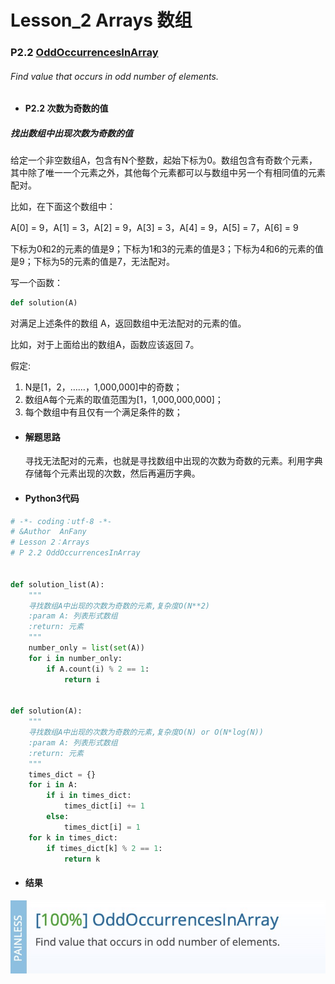 # Lesson_2 Arrays  数组

### P2.2 [OddOccurrencesInArray](https://app.codility.com/programmers/lessons/2-arrays/odd_occurrences_in_array/) 
###### Find value that occurs in odd number of elements.

* #### P2.2 次数为奇数的值
##### 找出数组中出现次数为奇数的值

给定一个非空数组A，包含有N个整数，起始下标为0。数组包含有奇数个元素，其中除了唯一一个元素之外，其他每个元素都可以与数组中另一个有相同值的元素配对。

比如，在下面这个数组中：

A[0] = 9，A[1] = 3，A[2] = 9，A[3] = 3，A[4] = 9，A[5] = 7，A[6] = 9 

下标为0和2的元素的值是9；下标为1和3的元素的值是3；下标为4和6的元素的值是9；下标为5的元素的值是7，无法配对。

写一个函数：
```python
def solution(A)
```
对满足上述条件的数组 A，返回数组中无法配对的元素的值。

比如，对于上面给出的数组A，函数应该返回 7。

假定:

   1. N是[1，2，……，1,000,000]中的奇数；
   2. 数组A每个元素的取值范围为[1，1,000,000,000]；
   3. 每个数组中有且仅有一个满足条件的数；

* #### 解题思路

  寻找无法配对的元素，也就是寻找数组中出现的次数为奇数的元素。利用字典存储每个元素出现的次数，然后再遍历字典。


* #### Python3代码

```python
# -*- coding：utf-8 -*-
# &Author  AnFany
# Lesson 2：Arrays
# P 2.2 OddOccurrencesInArray


def solution_list(A):
    """
    寻找数组A中出现的次数为奇数的元素,复杂度O(N**2)
    :param A: 列表形式数组
    :return: 元素
    """
    number_only = list(set(A))
    for i in number_only:
        if A.count(i) % 2 == 1:
            return i


def solution(A):
    """
    寻找数组A中出现的次数为奇数的元素,复杂度O(N) or O(N*log(N))
    :param A: 列表形式数组
    :return: 元素
    """
    times_dict = {}
    for i in A:
        if i in times_dict:
            times_dict[i] += 1
        else:
            times_dict[i] = 1
    for k in times_dict:
        if times_dict[k] % 2 == 1:
            return k
```

* #### 结果

![image](https://github.com/Anfany/Codility-Lessons-By-Python3/blob/master/L2_Arrays/2.2.jpg)
